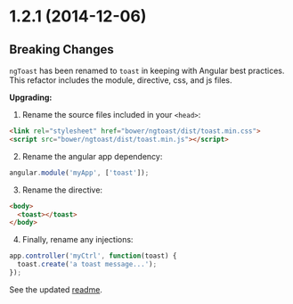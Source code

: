 <a name="1.3.5"></a>
# 1.2.1 (2014-12-06)

## Breaking Changes

`ngToast` has been renamed to `toast` in keeping with Angular best practices.
This refactor includes the module, directive, css, and js files.

**Upgrading:**

1. Rename the source files included in your `<head>`:
  ```html
  <link rel="stylesheet" href="bower/ngtoast/dist/toast.min.css">
  <script src="bower/ngtoast/dist/toast.min.js"></script>
  ```

2. Rename the angular app dependency:
  ```javascript
  angular.module('myApp', ['toast']);
  ```

3. Rename the directive:
  ```html
  <body>
    <toast></toast>
  </body>
  ```

4. Finally, rename any injections:
  ```javascript
  app.controller('myCtrl', function(toast) {
    toast.create('a toast message...');
  });
  ```

See the updated [readme](https://github.com/tameraydin/ngToast).
